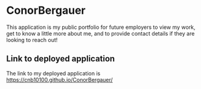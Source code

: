 # ConorBergauer

This application is my public portfolio for future employers to view my work, get to know a little more about me, and to provide contact details if they are looking to reach out!

## Link to deployed application

The link to my deployed application is https://cnb10100.github.io/ConorBergauer/
